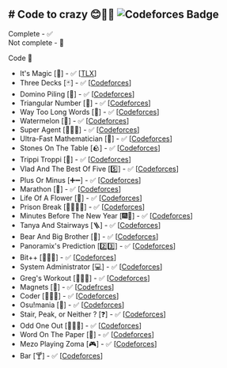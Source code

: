 ## # Code to crazy 😊🙏🏻 ![Codeforces Badge](https://codeforces-readme-stats.vercel.app/api/badge?username=Viriya6)

Complete - ✅\
Not complete - 🔨

Code 🔽 
* It's Magic [🎩] - ✅ [[TLX](https://tlx.toki.id/problems/mikroskil-cp-2014-final/A)]
* Three Decks [🃏] - ✅ [[Codeforces](https://codeforces.com/problemset/problem/2104/A)]
* Domino Piling [🎲] - ✅ [[Codeforces](https://codeforces.com/problemset/problem/50/A)]
* Triangular Number [🔺] - ✅ [[Codeforces](https://codeforces.com/problemset/problem/47/A)]
* Way Too Long Words [🧾] - ✅ [[Codeforces](https://codeforces.com/problemset/problem/71/A)]
* Watermelon [🍉] - ✅ [[Codeforces](https://codeforces.com/problemset/problem/4/A)]
* Super Agent [🕵🏻‍♂️] - ✅ [[Codeforces](https://codeforces.com/problemset/problem/12/A)]
* Ultra-Fast Mathematician [🔢] - ✅ [[Codeforces](https://codeforces.com/problemset/problem/61/A)]
* Stones On The Table [🪨] - ✅ [[Codeforces](https://codeforces.com/problemset/problem/266/A)]
* Trippi Troppi [🦐] - ✅ [[Codeforces](https://codeforces.com/problemset/problem/2094/A)]
* Vlad And The Best Of Five [5️⃣] - ✅ [[Codeforces](https://codeforces.com/problemset/problem/1926/A)]
* Plus Or Minus [➕➖] - ✅ [[Codeforces](https://codeforces.com/problemset/problem/1807/A)]
* Marathon [🎽] - ✅ [[Codeforces](https://codeforces.com/problemset/problem/1692/A)]
* Life Of A Flower [🌼] - ✅ [[Codeforces](https://codeforces.com/problemset/problem/1585/A)]
* Prison Break [🏃🏻‍♂️🏢] - ✅ [[Codeforces](https://codeforces.com/problemset/problem/1482/A)]
* Minutes Before The New Year [🎆🎉] - ✅ [[Codeforces](https://codeforces.com/problemset/problem/1283/A)]
* Tanya And Stairways [🪜] - ✅ [[Codeforces](https://codeforces.com/problemset/problem/1005/A)]
* Bear And Big Brother [🐻] - ✅ [[Codeforces](https://codeforces.com/problemset/problem/791/A)]
* Panoramix's Prediction [2️⃣3️⃣] - ✅ [[Codeforces](https://codeforces.com/problemset/problem/80/A)]
* Bit++ [👨🏻‍💻] - ✅ [[Codeforces](https://codeforces.com/problemset/problem/282/A)]
* System Administrator [💻] - ✅ [[Codeforces](https://codeforces.com/problemset/problem/245/A)]
* Greg's Workout [🏋🏻‍♂️] - ✅ [[Codeforces](https://codeforces.com/problemset/problem/255/A)]
* Magnets [🧲] - ✅ [[Codefrces](https://codeforces.com/problemset/problem/344/A)]
* Coder [👨🏻‍💻] - ✅ [[Codeforces](https://codeforces.com/problemset/problem/384/A)]
* Osu!mania [🎵] - ✅ [[Codeforces](https://codeforces.com/problemset/problem/2009/B)]
* Stair, Peak, or Neither ? [❓] - ✅ [[Codeforces](https://codeforces.com/problemset/problem/1950/A)]
* Odd One Out [🍎🍏🍎] - ✅ [[Codeforces](https://codeforces.com/problemset/problem/1915/A)]
* Word On The Paper [📜] - ✅ [[Codeforces](https://codeforces.com/problemset/problem/1850/C)]
* Mezo Playing Zoma [🎮] - ✅ [[Codeforces](https://codeforces.com/problemset/problem/1285/A)]
* Bar [🍸] - ✅ [[Codeforces](https://codeforces.com/problemset/problem/56/A)]
